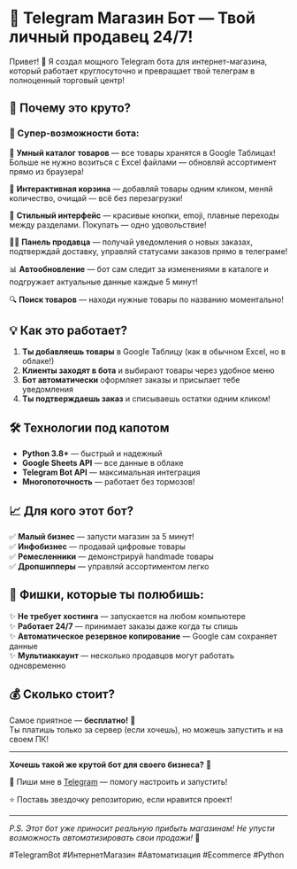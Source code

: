 # 🛒 Telegram Магазин Бот — Твой личный продавец 24/7!

Привет! 👋 Я создал мощного Telegram бота для интернет-магазина, который работает круглосуточно и превращает твой телеграм в полноценный торговый центр! 

## 🚀 Почему это круто?

### 🌟 Супер-возможности бота:

🎯 **Умный каталог товаров** — все товары хранятся в Google Таблицах! Больше не нужно возиться с Excel файлами — обновляй ассортимент прямо из браузера!

🛒 **Интерактивная корзина** — добавляй товары одним кликом, меняй количество, очищай — всё без перезагрузки!

📱 **Стильный интерфейс** — красивые кнопки, emoji, плавные переходы между разделами. Покупать — одно удовольствие!

👨‍💼 **Панель продавца** — получай уведомления о новых заказах, подтверждай доставку, управляй статусами заказов прямо в телеграме!

📊 **Автообновление** — бот сам следит за изменениями в каталоге и подгружает актуальные данные каждые 5 минут!

🔍 **Поиск товаров** — находи нужные товары по названию моментально!

## 💡 Как это работает?

1. **Ты добавляешь товары** в Google Таблицу (как в обычном Excel, но в облаке!)
2. **Клиенты заходят в бота** и выбирают товары через удобное меню
3. **Бот автоматически** оформляет заказы и присылает тебе уведомления
4. **Ты подтверждаешь заказ** и списываешь остатки одним кликом!

## 🛠 Технологии под капотом

- **Python 3.8+** — быстрый и надежный
- **Google Sheets API** — все данные в облаке
- **Telegram Bot API** — максимальная интеграция
- **Многопоточность** — работает без тормозов!

## 📈 Для кого этот бот?

✅ **Малый бизнес** — запусти магазин за 5 минут!  
✅ **Инфобизнес** — продавай цифровые товары  
✅ **Ремесленники** — демонстрируй handmade товары  
✅ **Дропшипперы** — управляй ассортиментом легко  

## 🎯 Фишки, которые ты полюбишь:

✨ **Не требует хостинга** — запускается на любом компьютере  
✨ **Работает 24/7** — принимает заказы даже когда ты спишь  
✨ **Автоматическое резервное копирование** — Google сам сохраняет данные  
✨ **Мультиаккаунт** — несколько продавцов могут работать одновременно  

## 💰 Сколько стоит?

Самое приятное — **бесплатно!** 🎁  
Ты платишь только за сервер (если хочешь), но можешь запустить и на своем ПК!

---

**Хочешь такой же крутой бот для своего бизнеса?** 🚀

📩 Пиши мне в [Telegram](https://t.me/vasyl_ch) — помогу настроить и запустить!

⭐ Поставь звездочку репозиторию, если нравится проект!

---

*P.S. Этот бот уже приносит реальную прибыть магазинам! Не упусти возможность автоматизировать свои продажи!* 💸

#TelegramBot #ИнтернетМагазин #Автоматизация #Ecommerce #Python
